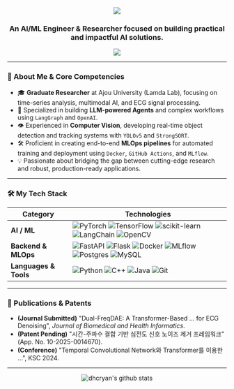 <div align="center">
  <a href="https://github.com/dhcryan">
    <img src="https://capsule-render.vercel.app/api?type=waving&color=auto&height=220&section=header&text=Dong-Hun%20Choi&fontSize=70&fontColor=ffffff&animation=fadeIn" />
  </a>
</div>

<div align="center"> 
  <h3>
    An AI/ML Engineer & Researcher focused on building practical and impactful AI solutions.
  </h3>
</div>

<div align="center">
  <a href="mailto:dhc4003@gmail.com">
    <img src="https://img.shields.io/badge/Gmail-EA4335?style=for-the-badge&logo=gmail&logoColor=white">
  </a>
  </div>

---

### 🔬 About Me & Core Competencies

- 🎓 **Graduate Researcher** at Ajou University (Lamda Lab), focusing on time-series analysis, multimodal AI, and ECG signal processing.
- 🤖 Specialized in building **LLM-powered Agents** and complex workflows using `LangGraph` and `OpenAI`.
- 👁️ Experienced in **Computer Vision**, developing real-time object detection and tracking systems with `YOLOv5` and `StrongSORT`.
- 🛠️ Proficient in creating end-to-end **MLOps pipelines** for automated training and deployment using `Docker`, `GitHub Actions`, and `MLflow`.
- 💡 Passionate about bridging the gap between cutting-edge research and robust, production-ready applications.

---

### 🛠️ My Tech Stack

| Category              | Technologies                                                                                                                                                                                                                                                                    |
| --------------------- | ------------------------------------------------------------------------------------------------------------------------------------------------------------------------------------------------------------------------------------------------------------------------------- |
| **AI / ML** | ![PyTorch](https://img.shields.io/badge/PyTorch-%23EE4C2C.svg?style=flat-square&logo=PyTorch&logoColor=white) ![TensorFlow](https://img.shields.io/badge/TensorFlow-%23FF6F00.svg?style=flat-square&logo=TensorFlow&logoColor=white) ![scikit-learn](https://img.shields.io/badge/scikit--learn-%23F7931E.svg?style=flat-square&logo=scikit-learn&logoColor=white) ![LangChain](https://img.shields.io/badge/LangChain-FFFFFF?style=flat-square&logo=LangChain&logoColor=black) ![OpenCV](https://img.shields.io/badge/OpenCV-5C3EE8?style=flat-square&logo=OpenCV&logoColor=white) |
| **Backend & MLOps** | ![FastAPI](https://img.shields.io/badge/FastAPI-005571?style=flat-square&logo=fastapi&logoColor=white) ![Flask](https://img.shields.io/badge/flask-%23000.svg?style=flat-square&logo=flask&logoColor=white) ![Docker](https://img.shields.io/badge/docker-%230db7ed.svg?style=flat-square&logo=docker&logoColor=white) ![MLflow](https://img.shields.io/badge/MLflow-0194E2?style=flat-square&logo=MLflow&logoColor=white) ![Postgres](https://img.shields.io/badge/postgres-%23316192.svg?style=flat-square&logo=postgresql&logoColor=white) ![MySQL](https://img.shields.io/badge/mysql-%2300f.svg?style=flat-square&logo=mysql&logoColor=white) |
| **Languages & Tools** | ![Python](https://img.shields.io/badge/python-3670A0?style=flat-square&logo=python&logoColor=ffdd54) ![C++](https://img.shields.io/badge/c++-%2300599C.svg?style=flat-square&logo=c%2B%2B&logoColor=white) ![Java](https://img.shields.io/badge/java-%23ED8B00.svg?style=flat-square&logo=openjdk&logoColor=white) ![Git](https://img.shields.io/badge/git-%23F05033.svg?style=flat-square&logo=git&logoColor=white) |

---

### 📜 Publications & Patents

- **(Journal Submitted)** "Dual-FreqDAE: A Transformer-Based ... for ECG Denoising", *Journal of Biomedical and Health Informatics*.
- **(Patent Pending)** "시간-주파수 결합 기반 심전도 신호 노이즈 제거 프레임워크" (App. No. 10-2025-0014670).
- **(Conference)** "Temporal Convolutional Network와 Transformer를 이용한 ...", KSC 2024.

---

<div align="center">
  <img src="https://github-readme-stats.vercel.app/api?username=dhcryan&show_icons=true&theme=dracula" alt="dhcryan's github stats"/>
  <br/>
</div>
